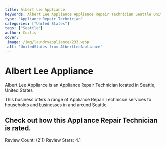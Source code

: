 ```yaml
---
title: Albert Lee Appliance
keywords: Albert Lee Appliance Appliance Repair Technician Seattle United States 
type: "Appliance Repair Technician"
categories: ["United States"]
tags: ["Seattle"]
author: Curtis
cover:
 image: /img/laundryappliance/233.webp
 alt: 'UnitedStates from AlbertLeeAppliance'
---
```


# Albert Lee Appliance
Albert Lee Appliance is an Appliance Repair Technician located in Seattle, United States

This business offers a range of Appliance Repair Technician services to households and businesses in and around Seattle

## Check out how this Appliance Repair Technician is rated.
Review Count: (211)
Review Stars: 4.1

